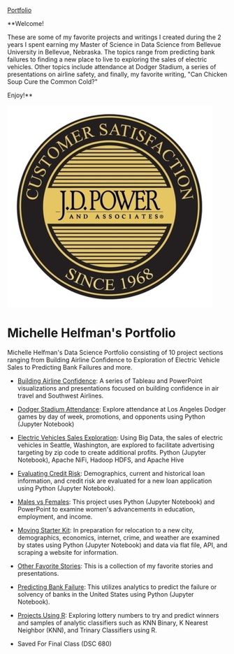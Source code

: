 <link rel="stylesheet" href="/assets/css/main.css">

<div class="nav" markdown="1">

[Portfolio](#michelle-helfmans-portfolio)

</div>

<div class="group" markdown="1">

**Welcome!

These are some of my favorite projects and writings I created during the 2 years I spent earning my Master of Science in Data Science from Bellevue University in Bellevue, Nebraska.  The topics range from predicting bank failures to finding a new place to live to exploring the sales of electric vehicles.  Other topics include attendance at Dodger Stadium, a series of presentations on airline safety, and finally, my favorite writing, "Can Chicken Soup Cure the Common Cold?"

Enjoy!**

</div>

![JD Power logo](https://github.com/michelle-bh/michelle-bh.github.io/blob/main/images/JD_Power_Award.JPG?raw=true)

# Michelle Helfman's Portfolio
Michelle Helfman's Data Science Portfolio consisting of 10 project sections ranging from Building Airline Confidence to Exploration of Electric Vehicle Sales to Predicting Bank Failures and more.

<div class="group" markdown="1">

*	[Building Airline Confidence](Building-Airline-Confidence/README.md):  A series of Tableau and PowerPoint visualizations and presentations focused on building confidence in air travel and Southwest Airlines.

*	[Dodger Stadium Attendance](Dodger-Stadium-Attendance/README.md):  Explore attendance at Los Angeles Dodger games by day of week, promotions, and opponents using Python (Jupyter Notebook)

*	[Electric Vehicles Sales Exploration](Electric-Vehicles-Sales-Exploration/README.md):  Using Big Data, the sales of electric vehicles in Seattle, Washington, are explored to facilitate advertising targeting by zip code to create additional profits.  Python (Jupyter Notebook), Apache NiFi, Hadoop HDFS, and Apache Hive

*	[Evaluating Credit Risk](Evaluating-Credit-Risk/README.md):  Demographics, current and historical loan information, and credit risk are evaluated for a new loan application using Python (Jupyter Notebook).

*	[Males vs Females](Males-vs-Females/README.md):  This project uses Python (Jupyter Notebook) and PowerPoint to examine women's advancements in education, employment, and income.

*	[Moving Starter Kit](Moving-Starter-Kit/README.md):  In preparation for relocation to a new city, demographics, economics, internet, crime, and weather are examined by states using Python (Jupyter Notebook) and data via flat file, API, and scraping a website for information.

*	[Other Favorite Stories](Other-Favorite-Stories/README.md):  This is a collection of my favorite stories and presentations.

*	[Predicting Bank Failure](Predicting-Bank-Failure/README.md):  This utilizes analytics to predict the failure or solvency of banks in the United States using Python (Jupyter Notebook).

*	[Projects Using R](Projects-Using-R/README.md):  Exploring lottery numbers to try and predict winners and samples of analytic classifiers such as KNN Binary, K Nearest Neighbor (KNN), and Trinary Classifiers using R.

*	Saved For Final Class (DSC 680)

</div>

